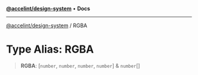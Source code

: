 [**@accelint/design-system**](../README.md) • **Docs**

***

[@accelint/design-system](../README.md) / RGBA

# Type Alias: RGBA

> **RGBA**: [`number`, `number`, `number`, `number`] & `number`[]
